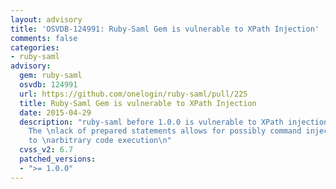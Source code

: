 ```yaml
---
layout: advisory
title: 'OSVDB-124991: Ruby-Saml Gem is vulnerable to XPath Injection'
comments: false
categories:
- ruby-saml
advisory:
  gem: ruby-saml
  osvdb: 124991
  url: https://github.com/onelogin/ruby-saml/pull/225
  title: Ruby-Saml Gem is vulnerable to XPath Injection
  date: 2015-04-29
  description: "ruby-saml before 1.0.0 is vulnerable to XPath injection on xml_security.rb.
    The \nlack of prepared statements allows for possibly command injection, leading
    to \narbitrary code execution\n"
  cvss_v2: 6.7
  patched_versions:
  - ">= 1.0.0"
---
```

